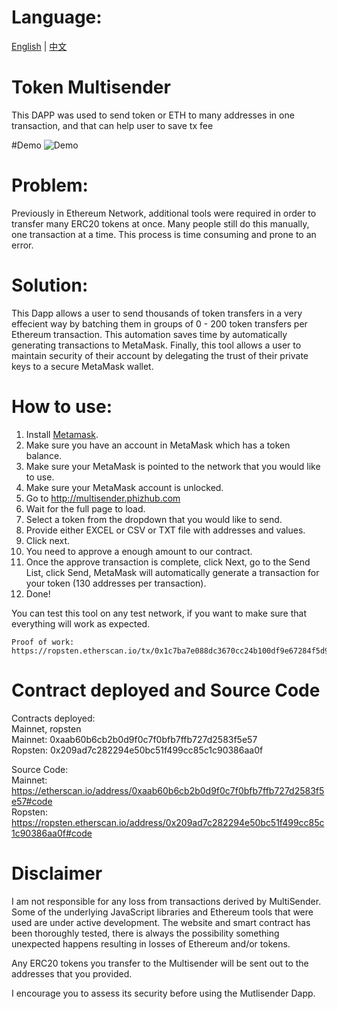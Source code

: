 # Language:
[English](https://github.com/howeguo/Token-multisender/edit/master/README.md)  | [中文](https://github.com/howeguo/Token-multisender/blob/master/README_%E4%B8%AD%E6%96%87.md)

# Token Multisender
This DAPP was used to send token or ETH to many addresses in one transaction, and that can help user to save tx fee

#Demo
![Demo](demo_en.gif)

# Problem:
Previously in Ethereum Network, additional tools were required in order to transfer many ERC20 tokens at once.
Many people still do this manually, one transaction at a time. This process is time consuming and prone to an error.

# Solution:
This Dapp allows a user to send thousands of token transfers in a very effecient way by batching them in groups of 0 - 200 token transfers per Ethereum transaction. This automation saves time by automatically generating transactions to MetaMask. Finally, this tool allows a user to maintain security of their account by delegating the trust of their private keys to a secure MetaMask wallet.

# How to use:
1. Install [Metamask](https://metamask.io).
2. Make sure you have an account in MetaMask which has a token balance.
3. Make sure your MetaMask is pointed to the network that you would like to use.
4. Make sure your MetaMask account is unlocked.
5. Go to http://multisender.phizhub.com
6. Wait for the full page to load.
7. Select a token from the dropdown that you would like to send.
8. Provide either EXCEL or CSV or TXT file with addresses and values.
9. Click next.
10. You need to approve a enough amount to our contract.
11. Once the approve transaction is complete, click Next, go to the Send List, click Send, MetaMask will automatically generate a transaction for your token (130 addresses per transaction).
12. Done!

You can test this tool on any test network, if you want to make sure that
everything will work as expected.

```
Proof of work:
https://ropsten.etherscan.io/tx/0x1c7ba7e088dc3670cc24b100df9e67284f5d978560c3c6d5cd1fb0953d391f71
```

# Contract deployed and Source Code
Contracts deployed:  
Mainnet, ropsten  
Mainnet: 0xaab60b6cb2b0d9f0c7f0bfb7ffb727d2583f5e57  
Ropsten: 0x209ad7c282294e50bc51f499cc85c1c90386aa0f  

Source Code:  
Mainnet: https://etherscan.io/address/0xaab60b6cb2b0d9f0c7f0bfb7ffb727d2583f5e57#code  
Ropsten: https://ropsten.etherscan.io/address/0x209ad7c282294e50bc51f499cc85c1c90386aa0f#code 


# Disclaimer
I am not responsible for any loss from transactions derived by MultiSender.  Some of the underlying JavaScript libraries and Ethereum tools that were used are under active development. The website and smart contract has been thoroughly tested, there is always the possibility something unexpected happens resulting in losses of Ethereum and/or tokens.

Any ERC20 tokens you transfer to the Multisender will be sent out to the addresses that you provided.

I encourage you to assess its security before using the Mutlisender Dapp.
